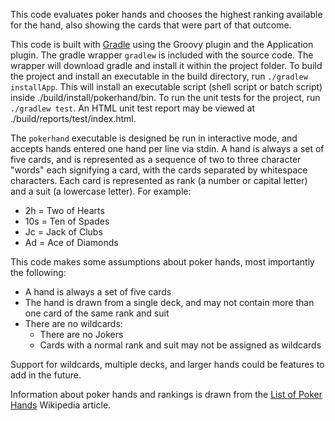 This code evaluates poker hands and chooses the highest ranking available
for the hand, also showing the cards that were part of that outcome.

This code is built with [Gradle](http://www.gradle.org/) using the 
Groovy plugin and the Application plugin. The gradle wrapper `gradlew` 
is included with the source code. The wrapper will download gradle 
and install it within the project folder. To build the project and 
install an executable in the build directory, run `./gradlew installApp`. 
This will install an executable script (shell script or batch script) 
inside ./build/install/pokerhand/bin. To run the unit tests for the 
project, run `./gradlew test`. An HTML unit test report may be viewed 
at ./build/reports/test/index.html.

The `pokerhand` executable is designed be run in interactive mode, and 
accepts hands entered one hand per line via stdin. A hand is always a 
set of five cards, and is represented as a sequence of two to three 
character "words" each signifying a card, with the cards separated by 
whitespace characters. Each card is represented as rank (a number or 
capital letter) and a suit (a lowercase letter). For example:
- 2h = Two of Hearts
- 10s = Ten of Spades
- Jc = Jack of Clubs
- Ad = Ace of Diamonds

This code makes some assumptions about poker hands, most importantly 
the following:
- A hand is always a set of five cards
- The hand is drawn from a single deck, and may not contain more than 
  one card of the same rank and suit
- There are no wildcards: 
  - There are no Jokers
  - Cards with a normal rank and suit may not be assigned as wildcards

Support for wildcards, multiple decks, and larger hands could be features 
to add in the future.

Information about poker hands and rankings is drawn from the [List of 
Poker Hands](http://en.wikipedia.org/wiki/List_of_poker_hands) Wikipedia
article.
